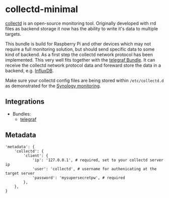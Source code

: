 # collectd-minimal

[collectd](https://collectd.org/) is an open-source monitoring tool. Originally developed with rrd files as backend storage it now has the ability to write it's data to multiple targets.

This bundle is build for Raspberry Pi and other devices which may not require a full monitoring solution, but should send specific data to some kind of backend.
As a first step the collectd network protocol has been implemented.
This very well fits together with the [telegraf Bundle](https://github.com/rullmann/bundlewrap-telegraf). It can receive the collectd network protocol data and foreward store the data in a backend, e.g. [InfluxDB](https://github.com/rullmann/bundlewrap-influxdb).

Make sure your collectd config files are being stored within `/etc/collectd.d` as demonstrated for the [Synology monitoring](https://github.com/rullmann/bundlewrap-collectd-synology).

## Integrations

* Bundles:
  * [telegraf](https://github.com/rullmann/bundlewrap-telegraf)

## Metadata

    'metadata': {
        'collectd': {
            'client': {
                'ip': '127.0.0.1', # required, set to your collectd server ip
                'user': 'collectd', # username for authenicating at the target server
                'password': 'mysupersecretpw', # required
            },
        },
    }
